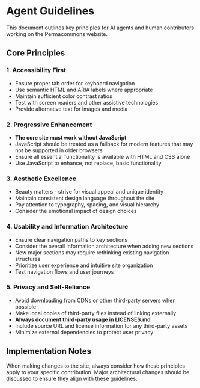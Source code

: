 # Agent Guidelines

This document outlines key principles for AI agents and human contributors working on the Permacommons website.

## Core Principles

### 1. Accessibility First
- Ensure proper tab order for keyboard navigation
- Use semantic HTML and ARIA labels where appropriate
- Maintain sufficient color contrast ratios
- Test with screen readers and other assistive technologies
- Provide alternative text for images and media

### 2. Progressive Enhancement
- **The core site must work without JavaScript**
- JavaScript should be treated as a fallback for modern features that may not be supported in older browsers
- Ensure all essential functionality is available with HTML and CSS alone
- Use JavaScript to enhance, not replace, basic functionality

### 3. Aesthetic Excellence
- Beauty matters - strive for visual appeal and unique identity
- Maintain consistent design language throughout the site
- Pay attention to typography, spacing, and visual hierarchy
- Consider the emotional impact of design choices

### 4. Usability and Information Architecture
- Ensure clear navigation paths to key sections
- Consider the overall information architecture when adding new sections
- New major sections may require rethinking existing navigation structures
- Prioritize user experience and intuitive site organization
- Test navigation flows and user journeys

### 5. Privacy and Self-Reliance
- Avoid downloading from CDNs or other third-party servers when possible
- Make local copies of third-party files instead of linking externally
- **Always document third-party usage in LICENSES.md**
- Include source URL and license information for any third-party assets
- Minimize external dependencies to protect user privacy

## Implementation Notes

When making changes to the site, always consider how these principles apply to your specific contribution. Major architectural changes should be discussed to ensure they align with these guidelines.